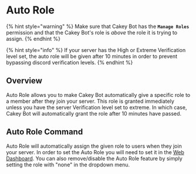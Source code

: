 # Auto Role

{% hint style="warning" %}
Make sure that Cakey Bot has the **`Manage Roles`** permission and that the Cakey Bot's role is _above_ the role it is trying to assign.
{% endhint %}

{% hint style="info" %}
If your server has the High or Extreme Verification level set, the auto role will be given after 10 minutes in order to prevent bypassing discord verification levels.
{% endhint %}

## Overview

Auto Role allows you to make Cakey Bot automatically give a specific role to a member after they join your server. This role is granted immediately unless you have the server Verification level set to extreme. In which case, Cakey Bot will automatically grant the role after 10 minutes have passed.

## Auto Role Command

Auto Role will automatically assign the given role to users when they join your server. In order to set the Auto Role you will need to set it in the [Web Dashboard](https://cakeybot.app/dashboard/public/). You can also remove/disable the Auto Role feature by simply setting the role with "none" in the dropdown menu.

